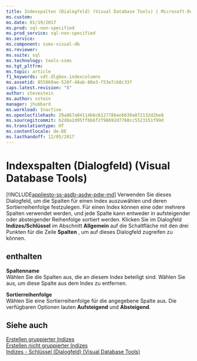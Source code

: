 ```yaml
---
title: Indexspalten (Dialogfeld) (Visual Database Tools) | Microsoft-Dokumentation
ms.custom: 
ms.date: 01/19/2017
ms.prod: sql-non-specified
ms.prod_service: sql-non-specified
ms.service: 
ms.component: ssms-visual-db
ms.reviewer: 
ms.suite: sql
ms.technology: tools-ssms
ms.tgt_pltfrm: 
ms.topic: article
f1_keywords: vdt.dlgbox.indexcolumns
ms.assetid: 855860ae-528f-48ab-80e3-f53e7cb8c33f
caps.latest.revision: "5"
author: stevestein
ms.author: sstein
manager: jhubbard
ms.workload: Inactive
ms.openlocfilehash: 29a867a04114b6c6127786eeb630a872132d2be8
ms.sourcegitcommit: b2d8a2d95ffbb6f2f98692d7760cc5523151f99d
ms.translationtype: HT
ms.contentlocale: de-DE
ms.lasthandoff: 12/05/2017
---
```

# <a name="index-columns-dialog-box-visual-database-tools"></a>Indexspalten (Dialogfeld) (Visual Database Tools)
[!INCLUDE[appliesto-ss-asdb-asdw-pdw-md](../../includes/appliesto-ss-asdb-asdw-pdw-md.md)] Verwenden Sie dieses Dialogfeld, um die Spalten für einen Index auszuwählen und deren Sortierreihenfolge festzulegen. Für einen Index können eine oder mehrere Spalten verwendet werden, und jede Spalte kann entweder in aufsteigender oder absteigender Reihenfolge sortiert werden. Klicken Sie im Dialogfeld **Indizes/Schlüssel** im Abschnitt **Allgemein** auf die Schaltfläche mit den drei Punkten für die Zeile **Spalten** , um auf dieses Dialogfeld zugreifen zu können.  
  
## <a name="options"></a>enthalten  
**Spaltenname**  
Wählen Sie die Spalten aus, die an diesem Index beteiligt sind. Wählen Sie **<None>** aus, um diese Spalte aus dem Index zu entfernen.  
  
**Sortierreihenfolge**  
Wählen Sie eine Sortierreihenfolge für die angegebene Spalte aus. Die verfügbaren Optionen lauten **Aufsteigend** und **Absteigend**.  
  
## <a name="see-also"></a>Siehe auch  
[Erstellen gruppierter Indizes](http://msdn.microsoft.com/en-us/47148383-c2c7-4f08-a9e4-7016bf2d1d13)  
[Erstellen nicht gruppierter Indizes](http://msdn.microsoft.com/en-us/9402029a-1227-46c4-93aa-c2122eb1b943)  
[Indizes - Schlüssel (Dialogfeld) &#40;Visual Database Tools&#41;](../../ssms/visual-db-tools/indexes-keys-dialog-box-visual-database-tools.md)  
  
